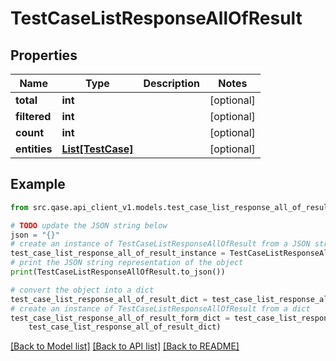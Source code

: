 # TestCaseListResponseAllOfResult


## Properties

Name | Type | Description | Notes
------------ | ------------- | ------------- | -------------
**total** | **int** |  | [optional] 
**filtered** | **int** |  | [optional] 
**count** | **int** |  | [optional] 
**entities** | [**List[TestCase]**](TestCase.md) |  | [optional] 

## Example

```python
from src.qase.api_client_v1.models.test_case_list_response_all_of_result import TestCaseListResponseAllOfResult

# TODO update the JSON string below
json = "{}"
# create an instance of TestCaseListResponseAllOfResult from a JSON string
test_case_list_response_all_of_result_instance = TestCaseListResponseAllOfResult.from_json(json)
# print the JSON string representation of the object
print(TestCaseListResponseAllOfResult.to_json())

# convert the object into a dict
test_case_list_response_all_of_result_dict = test_case_list_response_all_of_result_instance.to_dict()
# create an instance of TestCaseListResponseAllOfResult from a dict
test_case_list_response_all_of_result_form_dict = test_case_list_response_all_of_result.from_dict(
    test_case_list_response_all_of_result_dict)
```
[[Back to Model list]](../README.md#documentation-for-models) [[Back to API list]](../README.md#documentation-for-api-endpoints) [[Back to README]](../README.md)


